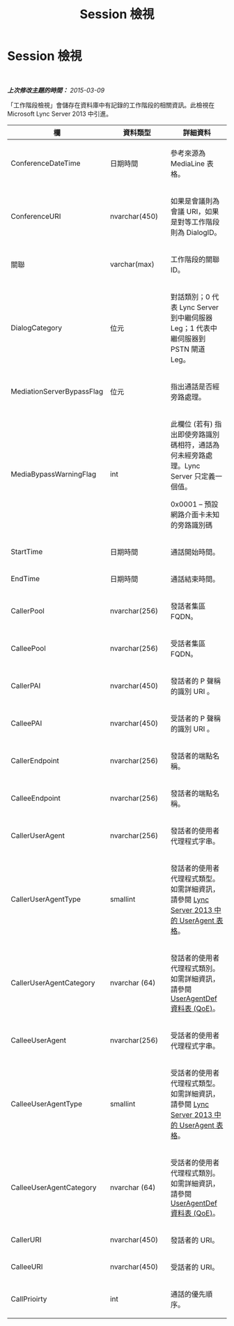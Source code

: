 ﻿---
title: Session 檢視
TOCTitle: Session 檢視
ms:assetid: 49e33f5b-45d0-4146-a5a4-76954d895a98
ms:mtpsurl: https://technet.microsoft.com/zh-tw/library/JJ688048(v=OCS.15)
ms:contentKeyID: 49890054
ms.date: 08/10/2015
mtps_version: v=OCS.15
ms.translationtype: HT
---

# Session 檢視

 

_**上次修改主題的時間：** 2015-03-09_

「工作階段檢視」會儲存在資料庫中有記錄的工作階段的相關資訊。此檢視在 Microsoft Lync Server 2013 中引進。


<table>
<colgroup>
<col style="width: 33%" />
<col style="width: 33%" />
<col style="width: 33%" />
</colgroup>
<thead>
<tr class="header">
<th>欄</th>
<th>資料類型</th>
<th>詳細資料</th>
</tr>
</thead>
<tbody>
<tr class="odd">
<td><p>ConferenceDateTime</p></td>
<td><p>日期時間</p></td>
<td><p>參考來源為 MediaLine 表格。</p></td>
</tr>
<tr class="even">
<td><p>ConferenceURI</p></td>
<td><p>nvarchar(450)</p></td>
<td><p>如果是會議則為會議 URI，如果是對等工作階段則為 DialogID。</p></td>
</tr>
<tr class="odd">
<td><p>關聯</p></td>
<td><p>varchar(max)</p></td>
<td><p>工作階段的關聯 ID。</p></td>
</tr>
<tr class="even">
<td><p>DialogCategory</p></td>
<td><p>位元</p></td>
<td><p>對話類別；0 代表 Lync Server 到中繼伺服器 Leg；1 代表中繼伺服器到 PSTN 閘道 Leg。</p></td>
</tr>
<tr class="odd">
<td><p>MediationServerBypassFlag</p></td>
<td><p>位元</p></td>
<td><p>指出通話是否經旁路處理。</p></td>
</tr>
<tr class="even">
<td><p>MediaBypassWarningFlag</p></td>
<td><p>int</p></td>
<td><p>此欄位 (若有) 指出即使旁路識別碼相符，通話為何未經旁路處理。Lync Server 只定義一個值。</p>
<p>0x0001 – 預設網路介面卡未知的旁路識別碼</p></td>
</tr>
<tr class="odd">
<td><p>StartTime</p></td>
<td><p>日期時間</p></td>
<td><p>通話開始時間。</p></td>
</tr>
<tr class="even">
<td><p>EndTime</p></td>
<td><p>日期時間</p></td>
<td><p>通話結束時間。</p></td>
</tr>
<tr class="odd">
<td><p>CallerPool</p></td>
<td><p>nvarchar(256)</p></td>
<td><p>發話者集區 FQDN。</p></td>
</tr>
<tr class="even">
<td><p>CalleePool</p></td>
<td><p>nvarchar(256)</p></td>
<td><p>受話者集區 FQDN。</p></td>
</tr>
<tr class="odd">
<td><p>CallerPAI</p></td>
<td><p>nvarchar(450)</p></td>
<td><p>發話者的 P 聲稱的識別 URI 。</p></td>
</tr>
<tr class="even">
<td><p>CalleePAI</p></td>
<td><p>nvarchar(450)</p></td>
<td><p>受話者的 P 聲稱的識別 URI 。</p></td>
</tr>
<tr class="odd">
<td><p>CallerEndpoint</p></td>
<td><p>nvarchar(256)</p></td>
<td><p>發話者的端點名稱。</p></td>
</tr>
<tr class="even">
<td><p>CalleeEndpoint</p></td>
<td><p>nvarchar(256)</p></td>
<td><p>發話者的端點名稱。</p></td>
</tr>
<tr class="odd">
<td><p>CallerUserAgent</p></td>
<td><p>nvarchar(256)</p></td>
<td><p>發話者的使用者代理程式字串。</p></td>
</tr>
<tr class="even">
<td><p>CallerUserAgentType</p></td>
<td><p>smallint</p></td>
<td><p>發話者的使用者代理程式類型。如需詳細資訊，請參閱 <a href="lync-server-2013-useragent-table.md">Lync Server 2013 中的 UserAgent 表格</a>。</p></td>
</tr>
<tr class="odd">
<td><p>CallerUserAgentCategory</p></td>
<td><p>nvarchar (64)</p></td>
<td><p>發話者的使用者代理程式類別。如需詳細資訊，請參閱 <a href="lync-server-2013-useragentdef-table-qoe.md">UserAgentDef 資料表 (QoE)</a>。</p></td>
</tr>
<tr class="even">
<td><p>CalleeUserAgent</p></td>
<td><p>nvarchar(256)</p></td>
<td><p>受話者的使用者代理程式字串。</p></td>
</tr>
<tr class="odd">
<td><p>CalleeUserAgentType</p></td>
<td><p>smallint</p></td>
<td><p>受話者的使用者代理程式類型。如需詳細資訊，請參閱 <a href="lync-server-2013-useragent-table.md">Lync Server 2013 中的 UserAgent 表格</a>。</p></td>
</tr>
<tr class="even">
<td><p>CalleeUserAgentCategory</p></td>
<td><p>nvarchar (64)</p></td>
<td><p>受話者的使用者代理程式類別。如需詳細資訊，請參閱 <a href="lync-server-2013-useragentdef-table-qoe.md">UserAgentDef 資料表 (QoE)</a>。</p></td>
</tr>
<tr class="odd">
<td><p>CallerURI</p></td>
<td><p>nvarchar(450)</p></td>
<td><p>發話者的 URI。</p></td>
</tr>
<tr class="even">
<td><p>CalleeURI</p></td>
<td><p>nvarchar(450)</p></td>
<td><p>受話者的 URI。</p></td>
</tr>
<tr class="odd">
<td><p>CallPrioirty</p></td>
<td><p>int</p></td>
<td><p>通話的優先順序。</p></td>
</tr>
</tbody>
</table>

